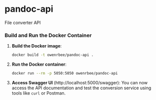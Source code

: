 # pandoc-api

File converter API

### Build and Run the Docker Container

1. **Build the Docker image**:

   ```sh
   docker build -t owenrbee/pandoc-api .
   ```

2. **Run the Docker container**:

   ```sh
   docker run --rm -p 5050:5050 owenrbee/pandoc-api
   ```

3. **Access Swagger UI** (http://localhost:5000/swagger):
   You can now access the API documentation and test the conversion service using tools like `curl` or Postman.
